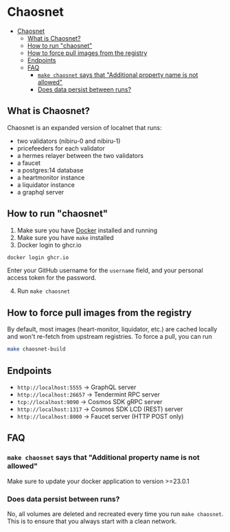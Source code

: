 # Chaosnet

- [Chaosnet](#chaosnet)
  - [What is Chaosnet?](#what-is-chaosnet)
  - [How to run "chaosnet"](#how-to-run-chaosnet)
  - [How to force pull images from the registry](#how-to-force-pull-images-from-the-registry)
  - [Endpoints](#endpoints)
  - [FAQ](#faq)
    - [`make chaosnet` says that "Additional property name is not allowed"](#make-chaosnet-says-that-additional-property-name-is-not-allowed)
    - [Does data persist between runs?](#does-data-persist-between-runs)

## What is Chaosnet?

Chaosnet is an expanded version of localnet that runs:

- two validators (nibiru-0 and nibiru-1)
- pricefeeders for each validator
- a hermes relayer between the two validators
- a faucet
- a postgres:14 database
- a heartmonitor instance
- a liquidator instance
- a graphql server

## How to run "chaosnet"

1. Make sure you have [Docker](https://docs.docker.com/engine/install/) installed and running
2. Make sure you have `make` installed
3. Docker login to ghcr.io

```bash
docker login ghcr.io
```

Enter your GitHub username for the `username` field, and your personal access token for the password.

4. Run `make chaosnet`

## How to force pull images from the registry

By default, most images (heart-monitor, liquidator, etc.) are cached locally and won't re-fetch from upstream registries. To force a pull, you can run

```sh
make chaosnet-build
```

## Endpoints

- `http://localhost:5555` -> GraphQL server
- `http://localhost:26657` -> Tendermint RPC server
- `tcp://localhost:9090` -> Cosmos SDK gRPC server
- `http://localhost:1317` -> Cosmos SDK LCD (REST) server
- `http://localhost:8000` -> Faucet server (HTTP POST only)

## FAQ

### `make chaosnet` says that "Additional property name is not allowed"

Make sure to update your docker application to version >=23.0.1

### Does data persist between runs?

No, all volumes are deleted and recreated every time you run `make chaosnet`. This is to ensure that you always start with a clean network.
